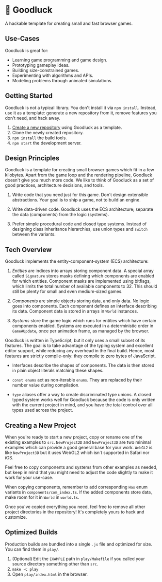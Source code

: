 # 🤞 Goodluck

A hackable template for creating small and fast browser games.

## Use-Cases

Goodluck is great for:

- Learning game programming and game design.
- Prototyping gameplay ideas.
- Building size-constrained games.
- Experimenting with algorithms and APIs.
- Modeling problems through animated simulations.

## Getting Started

Goodluck is not a typical library. You don't install it via `npm install`.
Instead, use it as a template: generate a new repository from it, remove
features you don't need, and hack away.

1. [Create a new repository](https://github.com/piesku/goodluck/generate)
   using Goodluck as a template.
2. Clone the newly created repository.
3. `npm install` the build tools.
4. `npm start` the development server.

## Design Principles

Goodluck is a template for creating small browser games which fit in a few
kilobytes. Apart from the game loop and the rendering pipeline, Goodluck
doesn't give you much more code. We like to think of Goodluck as a set of
good practices, architecture decisions, and tools.

1.  Write code that you need just for this game. Don't design extensible
    abstractions. Your goal is to ship a game, not to build an engine.

2.  Write data-driven code. Goodluck uses the ECS architecture;
    separate the data (components) from the logic (systems).

3.  Prefer simple procedural code and closed type systems. Instead of
    designing class inheritance hierarchies, use union types and `switch`
    between the variants.

## Tech Overview

Goodluck implements the entity-component-system (ECS) architecture:

1.  _Entities_ are indices into arrays storing component data. A special
    array called `Signature` stores masks defining which components are enabled
    for which entities. Component masks are implemented using bitflags, which
    limits the total number of available components to 32. This should still
    be plenty for small and even medium-sized games.

2.  _Components_ are simple objects storing data, and only data. No logic
    goes into components. Each component defines an interface describing its
    data. Component data is stored in arrays in `World` instances.

3.  _Systems_ store the game logic which runs for entities which have certain
    components enabled. Systems are executed in a deterministic order in
    `Game#Update`, once per animation frame, as managed by the browser.

Goodluck is written in TypeScript, but it only uses a small subset of its
features. The goal is to take advantage of the typing system and excellent
editor support, while reducing any overhead in the final build. Hence, most
features are strictly compile-only: they compile to zero bytes of JavaScript.

-   Interfaces describe the shapes of components. The data is then stored in
    plain object literals matching these shapes.

-   `const enums` act as non-iterable `enums`. They are replaced by their
    number value during compilation.

-   `type` aliases offer a way to create discriminated type unions. A closed
    typed system works well for Goodluck because the code is only written with
    the current project in mind, and you have the total control over all types
    used across the project.

## Creating a New Project

When you're ready to start a new project, copy or rename one of the existing
examples to `src`. `NewProject2D` and `NewProject3D` are two minimal examples
which can provide a good general base for your work. `WebGL2` is like
`NewProject3D` but it uses WebGL2 which isn't supported in Safari nor iOS.

Feel free to copy components and systems from other examples as needed, but
keep in mind that you might need to adjust the code slightly to make it work
for your use-case.

When copying components, remember to add corresponding `Has` enum variants in
`components/com_index.ts`. If the added components store data, make room for
it in `World` in `world.ts`.

Once you've copied everything you need, feel free to remove all other project
directories in the repository! It's completely yours to hack and customize.

## Optimized Builds

Production builds are bundled into a single `.js` file and optimized for
size. You can find them in `play/`.

1. (Optional) Edit the `EXAMPLE` path in `play/Makefile` if you called your
   source directory something other than `src`.
2. `make -C play`
3. Open `play/index.html` in the browser.
